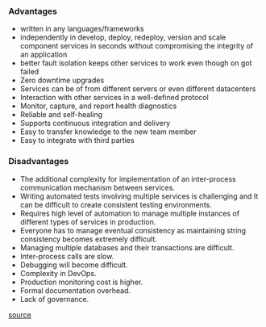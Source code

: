 ### Advantages
- written in any languages/frameworks
- independently in develop, deploy, redeploy, version and scale component services
  in seconds without compromising the integrity of an application
- better fault isolation keeps other services to work even though on got failed
- Zero downtime upgrades
- Services can be of from different servers or even different datacenters
- Interaction with other services in a well-defined protocol
- Monitor, capture, and report health diagnostics
- Reliable and self-healing
- Supports continuous integration and delivery
- Easy to transfer knowledge to the new team member
- Easy to integrate with third parties

### Disadvantages
- The additional complexity for implementation of an inter-process communication mechanism between services.
- Writing automated tests involving multiple services is challenging and It can be difficult to create consistent testing environments.
- Requires high level of automation to manage multiple instances of different types of services in production.
- Everyone has to manage eventual consistency as maintaining string consistency becomes extremely difficult.
- Managing multiple databases and their transactions are difficult.
- Inter-process calls are slow.
- Debugging will become difficult.
- Complexity in DevOps.
- Production monitoring cost is higher.
- Formal documentation overhead.
- Lack of governance.

[source](https://www.dotnettricks.com/learn/microservices/architecture-example-advantages)
